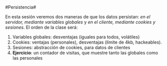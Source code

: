 #Persistencia#

En esta sesión veremos dos maneras de que los datos persistan: *en el servidor, mediante variables globales*  y *en el cliente, mediante cookies y sesiones*. El orden de la clase será:

1. Variables globales: desventajas (iguales para todos, volátiles)
2. Cookies: ventajas (personales), desventajas (límite de 4kb, hackeables).
3. Sesiones: abstracción de cookies, para datos de clientes
4. **Ejercicio**: un contador de visitas, que muestre tanto las globales como las personales

